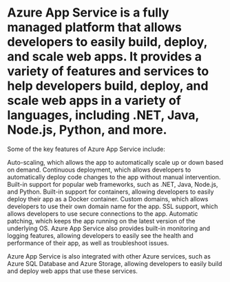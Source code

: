# Azure App Service is a fully managed platform that allows developers to easily build, deploy, and scale web apps. It provides a variety of features and services to help developers build, deploy, and scale web apps in a variety of languages, including .NET, Java, Node.js, Python, and more.

Some of the key features of Azure App Service include:

Auto-scaling, which allows the app to automatically scale up or down based on demand.
Continuous deployment, which allows developers to automatically deploy code changes to the app without manual intervention.
Built-in support for popular web frameworks, such as .NET, Java, Node.js, and Python.
Built-in support for containers, allowing developers to easily deploy their app as a Docker container.
Custom domains, which allows developers to use their own domain name for the app.
SSL support, which allows developers to use secure connections to the app.
Automatic patching, which keeps the app running on the latest version of the underlying OS.
Azure App Service also provides built-in monitoring and logging features, allowing developers to easily see the health and performance of their app, as well as troubleshoot issues.

Azure App Service is also integrated with other Azure services, such as Azure SQL Database and Azure Storage, allowing developers to easily build and deploy web apps that use these services.

